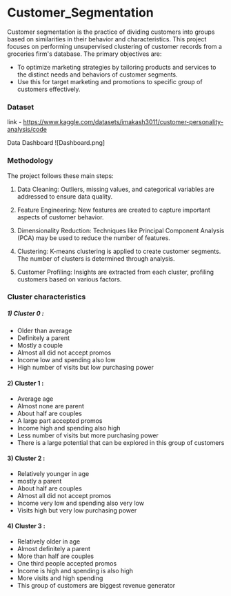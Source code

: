 # Customer_Segmentation

Customer segmentation is the practice of dividing customers into groups based on similarities in their behavior and characteristics. This project focuses on performing unsupervised clustering of customer records from a groceries firm's database. The primary objectives are:

- To optimize marketing strategies by tailoring products and services to the distinct needs and behaviors of customer segments.
- Use this for target marketing and promotions to specific group of customers effectively.

### Dataset 

link - https://www.kaggle.com/datasets/imakash3011/customer-personality-analysis/code

Data Dashboard
![Dashboard.png]


### Methodology

The project follows these main steps:

1) Data Cleaning: Outliers, missing values, and categorical variables are addressed to ensure data quality.

2) Feature Engineering: New features are created to capture important aspects of customer behavior.

3) Dimensionality Reduction: Techniques like Principal Component Analysis (PCA) may be used to reduce the number of features.

4) Clustering: K-means clustering is applied to create customer segments. The number of clusters is determined through analysis.

5) Customer Profiling: Insights are extracted from each cluster, profiling customers based on various factors.

### Cluster characteristics

##### 1) Cluster 0 :

- Older than average
- Definitely a parent
- Mostly a couple
- Almost all did not accept promos
- Income low and spending also low
- High number of visits but low purchasing power

#### 2) Cluster 1 :

- Average age
- Almost none are parent
- About half are couples
- A large part accepted promos
- Income high and spending also high
- Less number of visits but more purchasing power
- There is a large potential that can be explored in this group of customers

#### 3) Cluster 2 :

- Relatively younger in age
- mostly a parent
- About half are couples
- Almost all did not accept promos
- Income very low and spending also very low
- Visits high but very low purchasing power

#### 4) Cluster 3 :

- Relatively older in age
- Almost definitely a parent
- More than half are couples
- One third people accepted promos
- Income is high and spending is also high
- More visits and high spending
- This group of customers are biggest revenue generator


